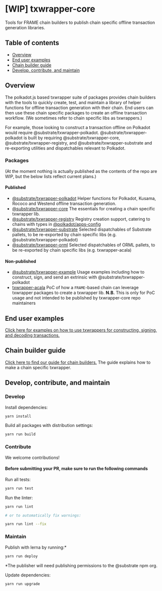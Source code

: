 # [WIP] txwrapper-core

Tools for FRAME chain builders to publish chain specific offline transaction generation libraries.

## Table of contents

- [Overview](#overview)
- [End user examples](packages/txwrapper-examples/README.md)
- [Chain builder guide](CHAIN_BUILDER.md)
- [Develop, contribute, and maintain](#develop-contribute-and-maintain)

## Overview

The polkadot.js based txwrapper suite of packages provides chain builders with the tools to quickly create, test, and maintain a library of helper functions for offline transaction generation with their chain. End users can then use these chain specific packages to create an offline transaction workflow. (We sometimes refer to chain specific libs as txwrappers.)

For example, those looking to construct a transaction offline on Polkadot would require @substrate/txwrapper-polkadot. @substrate/txwrapper-polkadot is built by requiring @substrate/txwrapper-core, @substrate/txwrapper-registry, and @substrate/txwrapper-substrate and re-exporting utilities and dispatchables relevant to Polkadot.

### Packages

(At the moment nothing is actually published as the contents of the repo are WIP, but the below lists reflect current plans.)

#### Published

- [@substrate/txwrapper-polkadot](/packages/txwrapper-polkadot/README.md) Helper functions for Polkadot, Kusama, Rococo and Westend offline transaction generation.
- [@substrate/txwrapper-core](/packages/txwrapper-core/README.md) The essentials for creating a chain specific txwrapper lib.
- [@substrate/txwrapper-registry](/packages/txwrapper-registry/README.md) Registry creation support, catering to chains with types in [@polkadot/apps-config](https://github.com/polkadot-js/apps/tree/master/packages/apps-config/README.md)
- [@substrate/txwrapper-substrate](/packages/txwrapper-substrate/README.md) Selected dispatchables of Substrate pallets, to be re-exported by chain specific libs (e.g. @substrate/txwrapper-polkadot)
- [@substrate/txwrapper-orml](/packages/txwrapper-orml/README.md) Selected dispatchables of ORML pallets, to be re-exported by chain specific libs (e.g. txwrapper-acala)

#### Non-published

- [@substrate/txwrapper-example](/packages/txwrapper-example/README.md) Usage examples including how to construct, sign, and send an extrinsic with @substrate/txwrapper-polkadot
- [txwrapper-acala](/packages/txwrapper-acala/README.md) PoC of how a `FRAME`-based chain can leverage txwrapper packages to create a txwrapper lib. **N.B.** This is only for PoC usage and not intended to be published by txwrapper-core repo maintainers

## End user examples

[Click here for examples on how to use txwrappers for constructing, signing, and decoding transactions.](packages/txwrapper-examples/README.md)

## Chain builder guide

[Click here to find our guide for chain builders.](CHAIN_BUILDER.md) The guide explains how to make a chain specific txwrapper.

## Develop, contribute, and maintain

### Develop

Install dependencies:

```bash
yarn install
```

Build all packages with distribution settings:

```bash
yarn run build
```

### Contribute

We welcome contributions!

#### Before submitting your PR, make sure to run the following commands

Run all tests:

```bash
yarn run test
```

Run the linter:

```bash
yarn run lint

# or to automatically fix warnings:

yarn run lint --fix
```

### Maintain

Publish with lerna by running:*

```bash
yarn run deploy
```

*The publisher will need publishing permissions to the @substrate npm org.

Update dependencies:

```bash
yarn run upgrade
```
